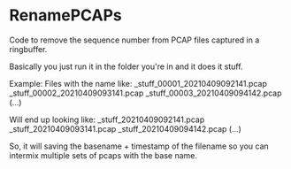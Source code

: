 # RenamePCAPs
Code to remove the sequence number from PCAP files captured in a ringbuffer.

Basically you just run it in the folder you're in and it does it stuff.

Example: Files with the name like:
_stuff_00001_20210409092141.pcap
_stuff_00002_20210409093141.pcap
_stuff_00003_20210409094142.pcap
(...)

Will end up looking like:
_stuff_20210409092141.pcap
_stuff_20210409093141.pcap
_stuff_20210409094142.pcap
(...)

So, it will saving the basename + timestamp of the filename so you can intermix multiple sets of pcaps with the base name.
